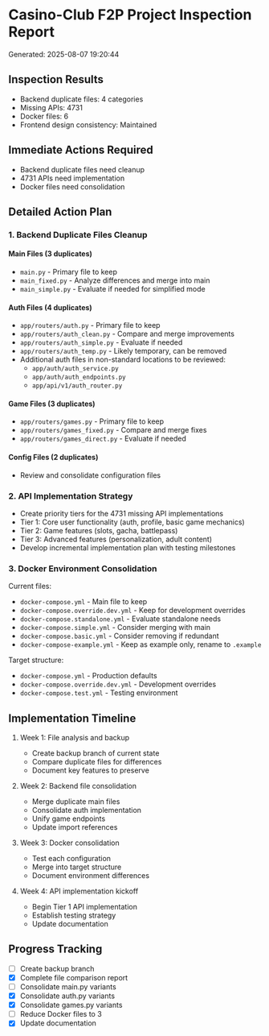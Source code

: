﻿# Casino-Club F2P Project Inspection Report
Generated: 2025-08-07 19:20:44

## Inspection Results
- Backend duplicate files: 4 categories
- Missing APIs: 4731
- Docker files: 6
- Frontend design consistency: Maintained

## Immediate Actions Required
- Backend duplicate files need cleanup 
- 4731 APIs need implementation 
- Docker files need consolidation

## Detailed Action Plan

### 1. Backend Duplicate Files Cleanup

#### Main Files (3 duplicates)
- `main.py` - Primary file to keep
- `main_fixed.py` - Analyze differences and merge into main
- `main_simple.py` - Evaluate if needed for simplified mode

#### Auth Files (4 duplicates)
- `app/routers/auth.py` - Primary file to keep
- `app/routers/auth_clean.py` - Compare and merge improvements
- `app/routers/auth_simple.py` - Evaluate if needed
- `app/routers/auth_temp.py` - Likely temporary, can be removed
- Additional auth files in non-standard locations to be reviewed:
  - `app/auth/auth_service.py`
  - `app/auth/auth_endpoints.py`
  - `app/api/v1/auth_router.py`

#### Game Files (3 duplicates)
- `app/routers/games.py` - Primary file to keep
- `app/routers/games_fixed.py` - Compare and merge fixes
- `app/routers/games_direct.py` - Evaluate if needed

#### Config Files (2 duplicates)
- Review and consolidate configuration files

### 2. API Implementation Strategy

- Create priority tiers for the 4731 missing API implementations
- Tier 1: Core user functionality (auth, profile, basic game mechanics)
- Tier 2: Game features (slots, gacha, battlepass)
- Tier 3: Advanced features (personalization, adult content)
- Develop incremental implementation plan with testing milestones

### 3. Docker Environment Consolidation

Current files:
- `docker-compose.yml` - Main file to keep
- `docker-compose.override.dev.yml` - Keep for development overrides
- `docker-compose.standalone.yml` - Evaluate standalone needs
- `docker-compose.simple.yml` - Consider merging with main
- `docker-compose.basic.yml` - Consider removing if redundant
- `docker-compose-example.yml` - Keep as example only, rename to `.example`

Target structure:
- `docker-compose.yml` - Production defaults
- `docker-compose.override.dev.yml` - Development overrides
- `docker-compose.test.yml` - Testing environment

## Implementation Timeline

1. Week 1: File analysis and backup
   - Create backup branch of current state
   - Compare duplicate files for differences
   - Document key features to preserve

2. Week 2: Backend file consolidation
   - Merge duplicate main files
   - Consolidate auth implementation
   - Unify game endpoints
   - Update import references

3. Week 3: Docker consolidation
   - Test each configuration
   - Merge into target structure
   - Document environment differences

4. Week 4: API implementation kickoff
   - Begin Tier 1 API implementation
   - Establish testing strategy
   - Update documentation

## Progress Tracking
- [ ] Create backup branch
- [x] Complete file comparison report
- [ ] Consolidate main.py variants
- [x] Consolidate auth.py variants
- [x] Consolidate games.py variants
- [ ] Reduce Docker files to 3
- [x] Update documentation